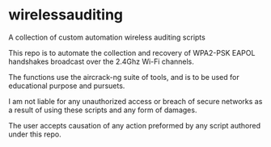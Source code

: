 # wirelessauditing
A collection of custom automation wireless auditing scripts

This repo is to automate the collection and recovery of WPA2-PSK EAPOL handshakes broadcast over the 2.4Ghz Wi-Fi channels.

The functions use the aircrack-ng suite of tools, and is to be used for educational purpose and pursuets.

I am not liable for any unauthorized access or breach of secure networks as a result of using these scripts and any form
of damages.

The user accepts causation of any action preformed by any script authored under this repo.
